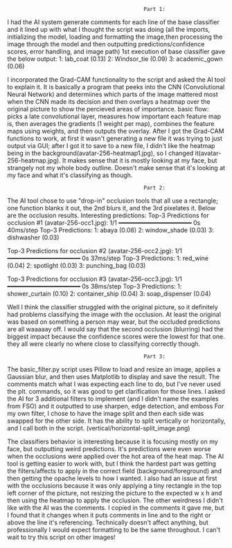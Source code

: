                                                 Part 1:
I had the AI system generate comments for each line of the base classifier and it lined up with what I thought the script was doing (all the imports, initializing the model, loading and formatting the image,then processing the image through the model and then outputting predictions/confidence scores, error handling, and image path)
1st execution of base classifier gave the below output:
1: lab_coat (0.13)
2: Windsor_tie (0.09)
3: academic_gown (0.06)

I incorporated the Grad-CAM functionality to the script and asked the AI tool to explain it. It is basically a program that peeks into the CNN (Convolutional Neural Network) and determiines which parts of the image mattered most when the CNN made its decision and then overlays a heatmap over the original picture to show the percieved areas of importance. basic flow: picks a late convolutional layer, measures how important each feature map is, then averages the gradients (1 weight per map), combines the feature maps using weights, and then outputs the overlay.
After I got the Grad-CAM functions to work, at first it wasn't generating a new file it was trying to just output via GUI; after I got it to save to a new file, I didn't like the heatmap being in the background(avatar-256-heatmap1.jpg), so I changed it(avatar-256-heatmap.jpg). It makes sense that it is mostly looking at my face, but strangely not my whole body outline. Doesn't make sense that it's looking at my face and what it's classifying as though.

                                                Part 2:
The AI tool chose to use "drop-in" occlusion tools that all use a rectangle; one function blanks it out, the 2nd blurs it, and the 3rd pixelates it.
Below are the occlusion results. Interesting predictions:
Top-3 Predictions for occlusion #1 (avatar-256-occ1.jpg):
1/1 ━━━━━━━━━━━━━━━━━━━━ 0s 40ms/step
Top-3 Predictions:
1: abaya (0.08)
2: window_shade (0.03)
3: dishwasher (0.03)

Top-3 Predictions for occlusion #2 (avatar-256-occ2.jpg):
1/1 ━━━━━━━━━━━━━━━━━━━━ 0s 37ms/step
Top-3 Predictions:
1: red_wine (0.04)
2: spotlight (0.03)
3: punching_bag (0.03)

Top-3 Predictions for occlusion #3 (avatar-256-occ3.jpg):
1/1 ━━━━━━━━━━━━━━━━━━━━ 0s 38ms/step
Top-3 Predictions:
1: shower_curtain (0.10)
2: container_ship (0.04)
3: soap_dispenser (0.04)

Well I think the classifier struggled with the original picture, so it definitely had problems classifying the image with the occlusion. At least the original was based on something a person may wear, but the occluded predictions are all waaaaay off. I would say that the second occlusion (blurring) had the biggest impact because the confidence scores were the lowest for that one. they all were clearly no where close to classifying correctly though.

                                                Part 3:
The basic_filter.py script uses Pillow to load and resize an image, applies a Gaussian blur, and then uses Matplotlib to display and save the result. The comments match what I was expecting each line to do, but I've never used the plt. commands, so it was good to get clarification for those lines.
I asked the AI for 3 additional filters to implement (and I didn't name the examples from FSO) and it outputted to use sharpen, edge detection, and emboss
For my own filter, I chose to have the image split and then each side was swapped for the other side. It has the ability to split vertically or horizontally, and I call both in the script. (vertical/horizontal-split_image.png)

The classifiers behavior is interesting because it is focusing mostly on my face, but outputting weird predictions. It's predictions were even worse when the occlusions were applied over the hot area of the heat map. The AI tool is getting easier to work with, but I think the hardest part was getting the filters/affects to apply in the correct field (background/foreground) and then getting the opache levels to how I wanted. I also had an issue at first with the occlusions because it was only applying a tiny rectangle in the top left corner of the picture, not resizing the picture to the expected w x h and then using the heatmap to apply the occlusion. The other weirdness I didn't like with the AI was the comments. I copied in the comments it gave me, but I found that it changes when it puts comments in line and to the right or above the line it's referencing. Technically doesn't affect anything, but professionally I would expect formatting to be the same throughout. I can't wait to try this script on other images!